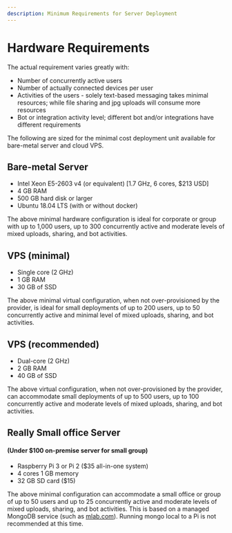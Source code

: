 ```yaml
---
description: Minimum Requirements for Server Deployment
---
```


# Hardware Requirements

The actual requirement varies greatly with:

* Number of concurrently active users
* Number of actually connected devices per user
* Activities of the users - solely text-based messaging takes minimal resources; while file sharing and jpg uploads will consume more resources
* Bot or integration activity level; different bot and/or integrations have different requirements

The following are sized for the minimal cost deployment unit available for bare-metal server and cloud VPS.

## Bare-metal Server

* Intel Xeon E5-2603 v4 \(or equivalent\) \[1.7 GHz, 6 cores, $213 USD\]
* 4 GB RAM
* 500 GB hard disk or larger
* Ubuntu 18.04 LTS \(with or without docker\)

The above minimal hardware configuration is ideal for corporate or group with up to 1,000 users, up to 300 concurrently active and moderate levels of mixed uploads, sharing, and bot activities.

## VPS \(minimal\)

* Single core \(2 GHz\)
* 1 GB RAM
* 30 GB of SSD

The above minimal virtual configuration, when not over-provisioned by the provider, is ideal for small deployments of up to 200 users, up to 50 concurrently active and minimal level of mixed uploads, sharing, and bot activities.

## VPS \(recommended\)

* Dual-core \(2 GHz\)
* 2 GB RAM
* 40 GB of SSD

The above virtual configuration, when not over-provisioned by the provider, can accommodate small deployments of up to 500 users, up to 100 concurrently active and moderate levels of mixed uploads, sharing, and bot activities.

## Really Small office Server 

#### \(Under $100 on-premise server for small group\)

* Raspberry Pi 3 or Pi 2 \($35 all-in-one system\)
* 4 cores 1 GB memory
* 32 GB SD card \($15\)

The above minimal configuration can accommodate a small office or group of up to 50 users and up to 25 concurrently active and moderate levels of mixed uploads, sharing, and bot activities. This is based on a managed MongoDB service \(such as [mlab.com](https://mlab.com)\). Running mongo local to a Pi is not recommended at this time.

